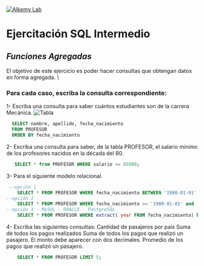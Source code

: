[![Alkemy Lab](https://academy.alkemy.org/images/alkemy-logo.svg)](https://academy.alkemy.org/)

# Ejercitación SQL Intermedio
## _Funciones Agregadas_

El objetivo de este ejercicio es poder hacer consultas que obtengan datos en forma agregada. \

### Para cada caso, escriba la consulta correspondiente:

1- Escriba una consulta para saber cuántos estudiantes son de la carrera Mecánica.
![Tabla](https://lh4.googleusercontent.com/5XyplRSIhDmN82eEQXRCCwK3kzqt6sSppGBjq66uOm2m_p-53a46HWY_fTcER4asNJI5v7gf5W9rHsGiCwydwohCkm3O6lLUmDQw_hxAGIjIEY8xljcamXn9EjRE_H99xV-01X4)
  ```sql
    SELECT nombre, apellido, fecha_nacimiento 
    FROM PROFESOR
    ORDER BY fecha_nacimiento
  ```
2- Escriba una consulta para saber, de la tabla PROFESOR, el salario mínimo de los profesores nacidos en la década del 80.
 ```sql 
    SELECT * from PROFESOR WHERE salario >= 65000;
 ```
3- Para el siguiente modelo relacional.   
```sql
 --opción 1
    SELECT * FROM PROFESOR WHERE fecha_nacimiento BETWEEN '1980-01-01' and '1989-12-31'
--opción 2
    SELECT * FROM PROFESOR WHERE fecha_nacimiento >= '1980-01-01' and  fecha_nacimiento <= '1989-12-31'
--opción 3 - MySQL - ORACLE - PostgreSQL
    SELECT * FROM PROFESOR WHERE extract( year FROM fecha_nacimiento) between 1980 and 1989
```

4- Escriba las siguientes consultas:
Cantidad de pasajeros por país
Suma de todos los pagos realizados
Suma de todos los pagos que realizó un pasajero. El monto debe aparecer con dos decimales.
Promedio de los pagos que realizó un pasajero.
```sql
    SELECT * FROM PROFESOR LIMIT 5;
```

